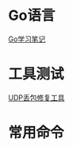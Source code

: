 # Go语言
[Go学习笔记](go/study_note.md)

# 工具测试
[UDP丢包修复工具](Tools_test/UDPspeeder.md)

# 常用命令
[](useally_command/Elesticsearch_api_curl.md)
[](useally_command/powershell常用命令.md)
[](useally_command/Selement_Xpath_几种用法.md)
[](useally_command/SHELL常用命令.md)